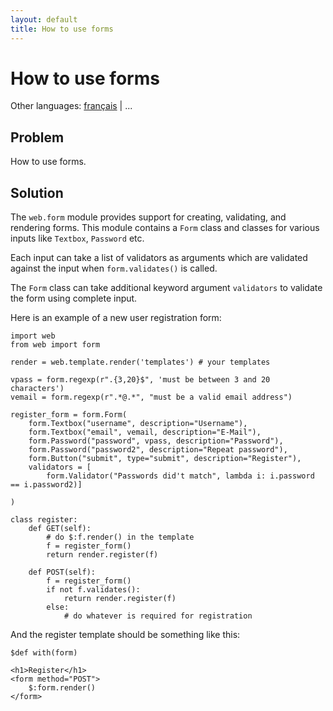 ```yaml
---
layout: default
title: How to use forms
---
```


# How to use forms

Other languages: [français](/../cookbook/forms.fr) | ...

## Problem

How to use forms.

## Solution

The `web.form` module provides support for creating, validating, and rendering forms.
This module contains a `Form` class and classes for various inputs like `Textbox`, `Password` etc.

Each input can take a list of validators as arguments which are validated against the input when `form.validates()` is called.

The `Form` class can take additional keyword argument `validators` to validate the form using complete input.

Here is an example of a new user registration form:

    import web
    from web import form

    render = web.template.render('templates') # your templates

    vpass = form.regexp(r".{3,20}$", 'must be between 3 and 20 characters')
    vemail = form.regexp(r".*@.*", "must be a valid email address")

    register_form = form.Form(
        form.Textbox("username", description="Username"),
        form.Textbox("email", vemail, description="E-Mail"),
        form.Password("password", vpass, description="Password"),
        form.Password("password2", description="Repeat password"),
        form.Button("submit", type="submit", description="Register"),
        validators = [
            form.Validator("Passwords did't match", lambda i: i.password == i.password2)]

    )

    class register:
        def GET(self):
            # do $:f.render() in the template
            f = register_form()
            return render.register(f)

        def POST(self):
            f = register_form()
            if not f.validates():
                return render.register(f)
            else:
                # do whatever is required for registration
 
And the register template should be something like this:

    $def with(form)

    <h1>Register</h1>
    <form method="POST">
        $:form.render()
    </form>
